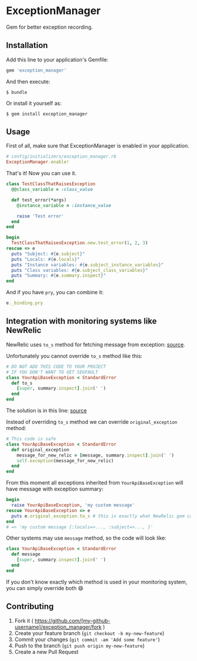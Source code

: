 # ExceptionManager

Gem for better exception recording.

## Installation

Add this line to your application's Gemfile:

```ruby
gem 'exception_manager'
```

And then execute:

    $ bundle

Or install it yourself as:

    $ gem install exception_manager

## Usage

First of all, make sure that ExceptionManager is enabled in your application.

```ruby
# config/initializers/exception_manager.rb
ExceptionManager.enable!
```

That's it! Now you can use it.

```ruby
class TestClassThatRaisesException
  @@class_variable = :class_value

  def test_error(*args)
    @instance_variable = :instance_value

    raise 'Test error'
  end
end

begin
  TestClassThatRaisesException.new.test_error(1, 2, 3)
rescue => e
  puts "Subject: #{e.subject}"
  puts "Locals: #{e.locals}"
  puts "Instance variables: #{e.subject_instance_variables}"
  puts "Class variables: #{e.subject_class_variables}"
  puts "Summary: #{e.summary.inspect}"
end
```

And if you have `pry`, you can combine it:
```ruby
e._binding.pry
```

## Integration with monitoring systems like NewRelic

NewRelic uses `to_s` method for fetching message from exception:
[source](https://github.com/newrelic/rpm/blob/master/lib/new_relic/noticed_error.rb#L33).

Unfortunately you cannot override `to_s` method like this:

```ruby
# DO NOT ADD THIS CODE TO YOUR PROJECT
# IF YOU DON'T WANT TO GET SEGFAULT
class YourApiBaseException < StandardError
  def to_s
    [super, summary.inspect].join(' ')
  end
end
```

The solution is in this line:
[source](https://github.com/newrelic/rpm/blob/master/lib/new_relic/noticed_error.rb#L31)

Instead of overriding `to_s` method we can override `original_exception` method:

```ruby
# This code is safe
class YourApiBaseException < StandardError
  def original_exception
    message_for_new_relic = [message, summary.inspect].join(' ')
    self.exception(message_for_new_relic)
  end
end
```

From this moment all exceptions inherited from `YourApiBaseException` will have message
with exception summary:
```ruby
begin
  raise YourApiBaseException, 'my custom message'
rescue YourApiBaseException => e
  puts e.original_exception.to_s # this is exactly what NewRelic gem calls
end
# => 'my custom message {:locals=>..., :subject=>..., }'
```


Other systems may use `message` method, so the code will look like:
```ruby
class YourApiBaseException < StandardError
  def message
    [super, summary.inspect].join(' ')
  end
end
```

If you don't know exactly which method is used in your monitoring system,
you can simply override both :smile:

## Contributing

1. Fork it ( https://github.com/[my-github-username]/exception_manager/fork )
2. Create your feature branch (`git checkout -b my-new-feature`)
3. Commit your changes (`git commit -am 'Add some feature'`)
4. Push to the branch (`git push origin my-new-feature`)
5. Create a new Pull Request
